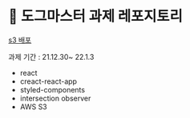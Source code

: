 # 🐶 도그마스터 과제 레포지토리

[s3 배포](http://seona-infinite-scroll.s3-website.ap-northeast-2.amazonaws.com/)

과제 기간 : 21.12.30~ 22.1.3

- react
- creact-react-app
- styled-components
- intersection observer
- AWS S3
